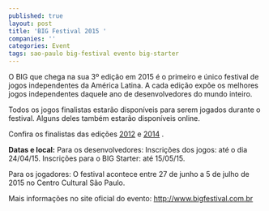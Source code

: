 ```yaml
---
published: true
layout: post
title: 'BIG Festival 2015 '
companies: ''
categories: Event
tags: sao-paulo big-festival evento big-starter
---
```

O BIG que chega na sua 3º edição em 2015 é o primeiro e único festival de jogos independentes da América Latina. A cada edição expõe os melhores jogos independentes daquele ano de desenvolvedores do mundo inteiro. 

Todos os jogos finalistas estarão disponíveis para serem jogados durante o festival. Alguns deles também estarão disponíveis online.

Confira os finalistas das edições <a href="http://www.bigfestival.com.br/jogos/listar/1/finalistas/2012">2012</a>
 e <a href="http://www.bigfestival.com.br/jogos/listar/1/finalistas/2014">2014</a>
.
 
<strong>Datas e local:</strong>
Para os desenvolvedores:
Inscrições dos jogos: até o dia 24/04/15.
Inscrições para o BIG Starter: até 15/05/15.

Para os jogadores:
O festival acontece entre 27 de junho a 5 de julho de 2015 no Centro Cultural São Paulo.

Mais informações no site oficial do evento: <a href="http://www.bigfestival.com.br/">http://www.bigfestival.com.br</a>
